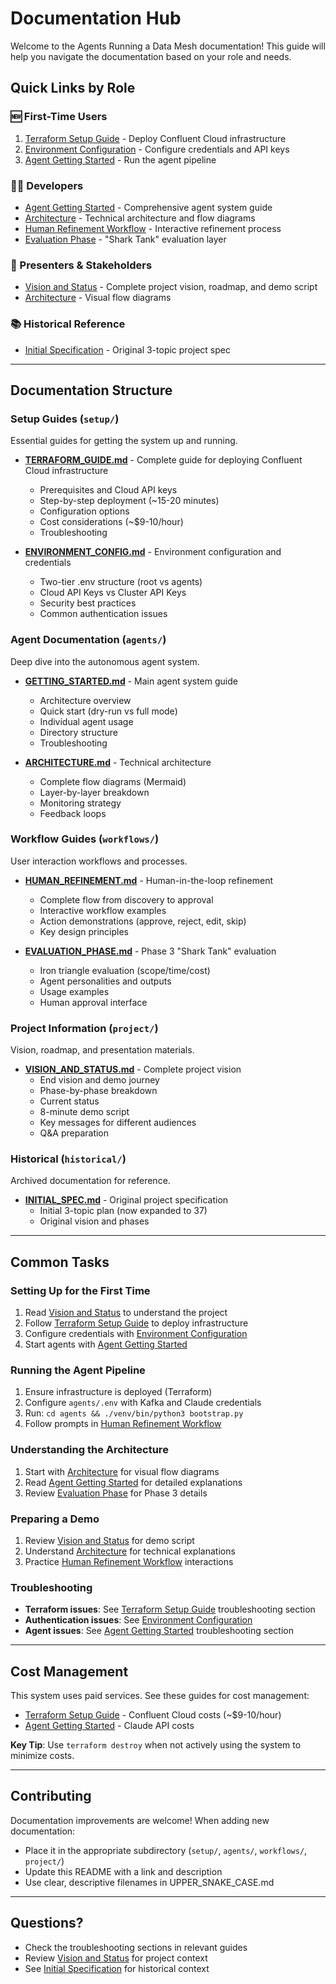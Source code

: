 # Documentation Hub

Welcome to the Agents Running a Data Mesh documentation! This guide will help you navigate the documentation based on your role and needs.

## Quick Links by Role

### 🆕 First-Time Users
1. [Terraform Setup Guide](setup/TERRAFORM_GUIDE.md) - Deploy Confluent Cloud infrastructure
2. [Environment Configuration](setup/ENVIRONMENT_CONFIG.md) - Configure credentials and API keys
3. [Agent Getting Started](agents/GETTING_STARTED.md) - Run the agent pipeline

### 👨‍💻 Developers
- [Agent Getting Started](agents/GETTING_STARTED.md) - Comprehensive agent system guide
- [Architecture](agents/ARCHITECTURE.md) - Technical architecture and flow diagrams
- [Human Refinement Workflow](workflows/HUMAN_REFINEMENT.md) - Interactive refinement process
- [Evaluation Phase](workflows/EVALUATION_PHASE.md) - "Shark Tank" evaluation layer

### 🎤 Presenters & Stakeholders
- [Vision and Status](project/VISION_AND_STATUS.md) - Complete project vision, roadmap, and demo script
- [Architecture](agents/ARCHITECTURE.md) - Visual flow diagrams

### 📚 Historical Reference
- [Initial Specification](historical/INITIAL_SPEC.md) - Original 3-topic project spec

---

## Documentation Structure

### Setup Guides (`setup/`)
Essential guides for getting the system up and running.

- **[TERRAFORM_GUIDE.md](setup/TERRAFORM_GUIDE.md)** - Complete guide for deploying Confluent Cloud infrastructure
  - Prerequisites and Cloud API keys
  - Step-by-step deployment (~15-20 minutes)
  - Configuration options
  - Cost considerations (~$9-10/hour)
  - Troubleshooting

- **[ENVIRONMENT_CONFIG.md](setup/ENVIRONMENT_CONFIG.md)** - Environment configuration and credentials
  - Two-tier .env structure (root vs agents)
  - Cloud API Keys vs Cluster API Keys
  - Security best practices
  - Common authentication issues

### Agent Documentation (`agents/`)
Deep dive into the autonomous agent system.

- **[GETTING_STARTED.md](agents/GETTING_STARTED.md)** - Main agent system guide
  - Architecture overview
  - Quick start (dry-run vs full mode)
  - Individual agent usage
  - Directory structure
  - Troubleshooting

- **[ARCHITECTURE.md](agents/ARCHITECTURE.md)** - Technical architecture
  - Complete flow diagrams (Mermaid)
  - Layer-by-layer breakdown
  - Monitoring strategy
  - Feedback loops

### Workflow Guides (`workflows/`)
User interaction workflows and processes.

- **[HUMAN_REFINEMENT.md](workflows/HUMAN_REFINEMENT.md)** - Human-in-the-loop refinement
  - Complete flow from discovery to approval
  - Interactive workflow examples
  - Action demonstrations (approve, reject, edit, skip)
  - Key design principles

- **[EVALUATION_PHASE.md](workflows/EVALUATION_PHASE.md)** - Phase 3 "Shark Tank" evaluation
  - Iron triangle evaluation (scope/time/cost)
  - Agent personalities and outputs
  - Usage examples
  - Human approval interface

### Project Information (`project/`)
Vision, roadmap, and presentation materials.

- **[VISION_AND_STATUS.md](project/VISION_AND_STATUS.md)** - Complete project vision
  - End vision and demo journey
  - Phase-by-phase breakdown
  - Current status
  - 8-minute demo script
  - Key messages for different audiences
  - Q&A preparation

### Historical (`historical/`)
Archived documentation for reference.

- **[INITIAL_SPEC.md](historical/INITIAL_SPEC.md)** - Original project specification
  - Initial 3-topic plan (now expanded to 37)
  - Original vision and phases

---

## Common Tasks

### Setting Up for the First Time
1. Read [Vision and Status](project/VISION_AND_STATUS.md) to understand the project
2. Follow [Terraform Setup Guide](setup/TERRAFORM_GUIDE.md) to deploy infrastructure
3. Configure credentials with [Environment Configuration](setup/ENVIRONMENT_CONFIG.md)
4. Start agents with [Agent Getting Started](agents/GETTING_STARTED.md)

### Running the Agent Pipeline
1. Ensure infrastructure is deployed (Terraform)
2. Configure `agents/.env` with Kafka and Claude credentials
3. Run: `cd agents && ./venv/bin/python3 bootstrap.py`
4. Follow prompts in [Human Refinement Workflow](workflows/HUMAN_REFINEMENT.md)

### Understanding the Architecture
1. Start with [Architecture](agents/ARCHITECTURE.md) for visual flow diagrams
2. Read [Agent Getting Started](agents/GETTING_STARTED.md) for detailed explanations
3. Review [Evaluation Phase](workflows/EVALUATION_PHASE.md) for Phase 3 details

### Preparing a Demo
1. Review [Vision and Status](project/VISION_AND_STATUS.md) for demo script
2. Understand [Architecture](agents/ARCHITECTURE.md) for technical explanations
3. Practice [Human Refinement Workflow](workflows/HUMAN_REFINEMENT.md) interactions

### Troubleshooting
- **Terraform issues**: See [Terraform Setup Guide](setup/TERRAFORM_GUIDE.md) troubleshooting section
- **Authentication issues**: See [Environment Configuration](setup/ENVIRONMENT_CONFIG.md)
- **Agent issues**: See [Agent Getting Started](agents/GETTING_STARTED.md) troubleshooting section

---

## Cost Management

This system uses paid services. See these guides for cost management:
- [Terraform Setup Guide](setup/TERRAFORM_GUIDE.md) - Confluent Cloud costs (~$9-10/hour)
- [Agent Getting Started](agents/GETTING_STARTED.md) - Claude API costs

**Key Tip**: Use `terraform destroy` when not actively using the system to minimize costs.

---

## Contributing

Documentation improvements are welcome! When adding new documentation:
- Place it in the appropriate subdirectory (`setup/`, `agents/`, `workflows/`, `project/`)
- Update this README with a link and description
- Use clear, descriptive filenames in UPPER_SNAKE_CASE.md

---

## Questions?

- Check the troubleshooting sections in relevant guides
- Review [Vision and Status](project/VISION_AND_STATUS.md) for project context
- See [Initial Specification](historical/INITIAL_SPEC.md) for historical context
